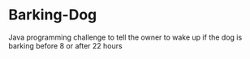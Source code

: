 # Barking-Dog
Java programming challenge to tell the owner to wake up if the dog is barking before 8 or after 22 hours
